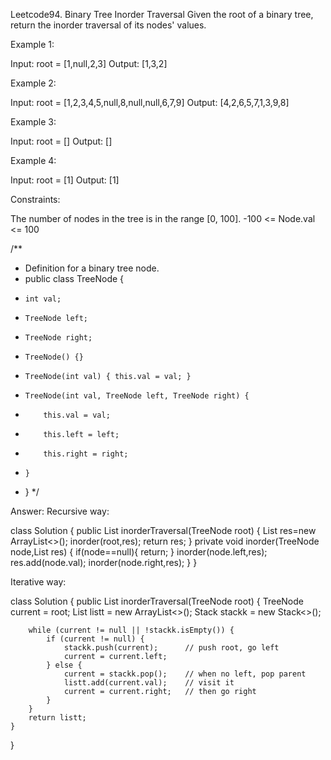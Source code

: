 Leetcode94. Binary Tree Inorder Traversal
Given the root of a binary tree, return the inorder traversal of its nodes' values.

Example 1:

Input: root = [1,null,2,3]
Output: [1,3,2]

Example 2:

Input: root = [1,2,3,4,5,null,8,null,null,6,7,9]
Output: [4,2,6,5,7,1,3,9,8]

Example 3:

Input: root = []
Output: []

Example 4:

Input: root = [1]
Output: [1]

 

Constraints:

The number of nodes in the tree is in the range [0, 100].
-100 <= Node.val <= 100

/**
 * Definition for a binary tree node.
 * public class TreeNode {
 *     int val;
 *     TreeNode left;
 *     TreeNode right;
 *     TreeNode() {}
 *     TreeNode(int val) { this.val = val; }
 *     TreeNode(int val, TreeNode left, TreeNode right) {
 *         this.val = val;
 *         this.left = left;
 *         this.right = right;
 *     }
 * }
 */


Answer:
Recursive way:

class Solution {
    public List<Integer> inorderTraversal(TreeNode root) {
       List<Integer> res=new ArrayList<>();
        inorder(root,res);
        return res;
    }
    private void inorder(TreeNode node,List<Integer> res)
    {
        if(node==null){
            return;
        }
        inorder(node.left,res);
        res.add(node.val);
        inorder(node.right,res);
    }
}

Iterative way:

class Solution {
    public List<Integer> inorderTraversal(TreeNode root) {
        TreeNode current = root;
        List<Integer> listt = new ArrayList<>();
        Stack<TreeNode> stackk = new Stack<>();

        while (current != null || !stackk.isEmpty()) {
            if (current != null) {
                stackk.push(current);      // push root, go left
                current = current.left;
            } else {
                current = stackk.pop();    // when no left, pop parent
                listt.add(current.val);    // visit it
                current = current.right;   // then go right
            }
        }
        return listt;
    }
}


